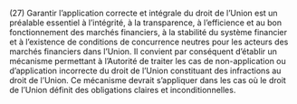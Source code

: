 (27) Garantir l’application correcte et intégrale du droit de l’Union est un préalable essentiel à l’intégrité, à la transparence, à l’efficience et au bon fonctionnement des marchés financiers, à la stabilité du système financier et à l’existence de conditions de concurrence neutres pour les acteurs des marchés financiers dans l’Union. Il convient par conséquent d’établir un mécanisme permettant à l’Autorité de traiter les cas de non-application ou d’application incorrecte du droit de l’Union constituant des infractions au droit de l’Union. Ce mécanisme devrait s’appliquer dans les cas où le droit de l’Union définit des obligations claires et inconditionnelles.